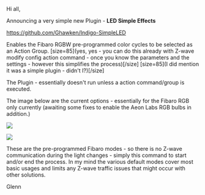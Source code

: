Hi all,

Announcing a very simple new Plugin - 
**LED Simple Effects**

https://github.com/Ghawken/Indigo-SimpleLED

Enables the Fibaro RGBW pre-programmed color cycles to be selected as an Action Group.
[size=85](yes, yes - you can do this already with Z-wave modify config action command - once you know the parameters and the settings -  however this simplifies the process)[/size]
[size=85](I did mention it was a simple plugin - didn't I?)[/size]

The Plugin - essentially doesn't run unless a action command/group is executed.

The image below are the current options - essentially for the Fibaro RGB only currently (awaiting some fixes to enable the Aeon Labs RGB bulbs in addition.)

![](https://s29.postimg.org/76dc18chj/Led_Effects.png)

![](https://s24.postimg.org/u3wdm7g9x/Led_Effects.png)


These are the pre-programmed Fibaro modes - so there is no Z-wave communication during the light changes - simply this command to start and/or end the process.   In my mind the various default modes cover most basic usages and limits any Z-wave traffic issues that might occur with other solutions.


Glenn